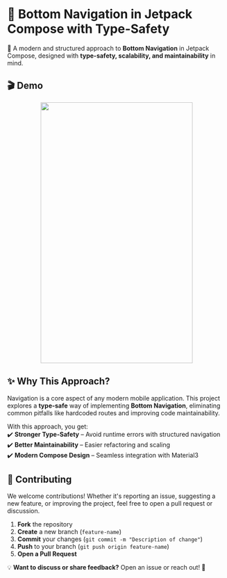 # 📱 Bottom Navigation in Jetpack Compose with Type-Safety

🚀 A modern and structured approach to **Bottom Navigation** in Jetpack Compose, designed with **type-safety, scalability, and maintainability** in mind.

## 🎬 Demo
<p align="center">
  <img src="https://github.com/user-attachments/assets/4868dda8-db50-43d1-84c4-3cfa4ecc8faa" width="350" height="600"/>
</p>


## ✨ Why This Approach?
Navigation is a core aspect of any modern mobile application. This project explores a **type-safe** way of implementing **Bottom Navigation**, eliminating common pitfalls like hardcoded routes and improving code maintainability.

With this approach, you get:  
✔️ **Stronger Type-Safety** – Avoid runtime errors with structured navigation  
✔️ **Better Maintainability** – Easier refactoring and scaling  
✔️ **Modern Compose Design** – Seamless integration with Material3

## 🌟 Contributing
We welcome contributions! Whether it's reporting an issue, suggesting a new feature, or improving the project, feel free to open a pull request or discussion.

1. **Fork** the repository
2. **Create** a new branch (`feature-name`)
3. **Commit** your changes (`git commit -m "Description of change"`)
4. **Push** to your branch (`git push origin feature-name`)
5. **Open a Pull Request**

💡 **Want to discuss or share feedback?** Open an issue or reach out! 🚀  
